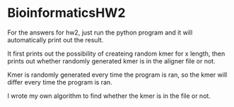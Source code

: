 # BioinformaticsHW2

For the answers for hw2, just run the python program and it will automatically print out the result.

It first prints out the possibility of createing random kmer for x length, then prints out whether randomly generated kmer is in the aligner file or not.

Kmer is randomly generated every time the program is ran, so the kmer will differ every time the program is ran.

I wrote my own algorithm to find whether the kmer is in the file or not.
